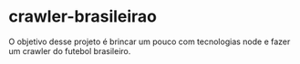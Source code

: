# crawler-brasileirao
O objetivo desse projeto é brincar um pouco com tecnologias node e fazer um crawler do futebol brasileiro.

